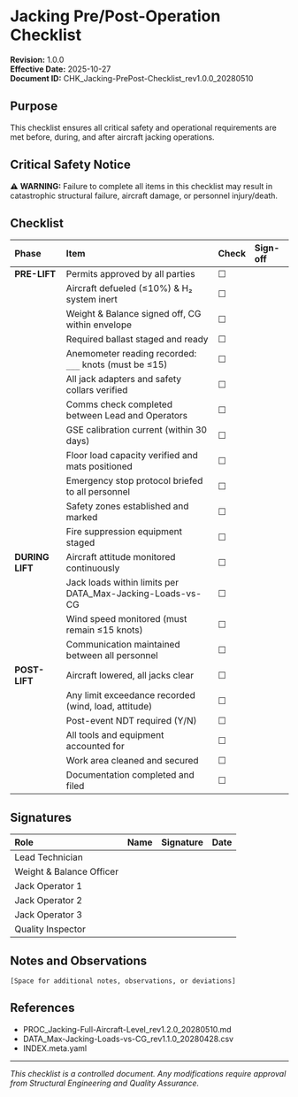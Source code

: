 # Jacking Pre/Post-Operation Checklist
**Revision:** 1.0.0  
**Effective Date:** 2025-10-27  
**Document ID:** CHK_Jacking-PrePost-Checklist_rev1.0.0_20280510

## Purpose
This checklist ensures all critical safety and operational requirements are met before, during, and after aircraft jacking operations.

## Critical Safety Notice
⚠️ **WARNING:** Failure to complete all items in this checklist may result in catastrophic structural failure, aircraft damage, or personnel injury/death.

## Checklist

| Phase | Item | Check | Sign-off |
| :--- | :--- | :--- | :--- |
| **PRE-LIFT** | Permits approved by all parties | ☐ | |
| | Aircraft defueled (≤10%) & H₂ system inert | ☐ | |
| | Weight & Balance signed off, CG within envelope | ☐ | |
| | Required ballast staged and ready | ☐ | |
| | Anemometer reading recorded: `___` knots (must be ≤15) | ☐ | |
| | All jack adapters and safety collars verified | ☐ | |
| | Comms check completed between Lead and Operators | ☐ | |
| | GSE calibration current (within 30 days) | ☐ | |
| | Floor load capacity verified and mats positioned | ☐ | |
| | Emergency stop protocol briefed to all personnel | ☐ | |
| | Safety zones established and marked | ☐ | |
| | Fire suppression equipment staged | ☐ | |
| **DURING LIFT** | Aircraft attitude monitored continuously | ☐ | |
| | Jack loads within limits per DATA_Max-Jacking-Loads-vs-CG | ☐ | |
| | Wind speed monitored (must remain ≤15 knots) | ☐ | |
| | Communication maintained between all personnel | ☐ | |
| **POST-LIFT** | Aircraft lowered, all jacks clear | ☐ | |
| | Any limit exceedance recorded (wind, load, attitude) | ☐ | |
| | Post-event NDT required (Y/N) | ☐ | |
| | All tools and equipment accounted for | ☐ | |
| | Work area cleaned and secured | ☐ | |
| | Documentation completed and filed | ☐ | |

## Signatures

| Role | Name | Signature | Date |
| :--- | :--- | :--- | :--- |
| Lead Technician | | | |
| Weight & Balance Officer | | | |
| Jack Operator 1 | | | |
| Jack Operator 2 | | | |
| Jack Operator 3 | | | |
| Quality Inspector | | | |

## Notes and Observations

```
[Space for additional notes, observations, or deviations]
```

## References
- PROC_Jacking-Full-Aircraft-Level_rev1.2.0_20280510.md
- DATA_Max-Jacking-Loads-vs-CG_rev1.1.0_20280428.csv
- INDEX.meta.yaml

---
*This checklist is a controlled document. Any modifications require approval from Structural Engineering and Quality Assurance.*
